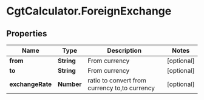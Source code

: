 # CgtCalculator.ForeignExchange

## Properties
Name | Type | Description | Notes
------------ | ------------- | ------------- | -------------
**from** | **String** | From currency | [optional] 
**to** | **String** | From currency | [optional] 
**exchangeRate** | **Number** | ratio to convert from currency to,to currency | [optional] 


